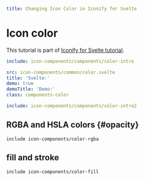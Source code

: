 ```yaml
title: Changing Icon Color in Iconify for Svelte
```

# Icon color

This tutorial is part of [Iconify for Svelte tutorial](./index.md).

```yaml
include: icon-components/components/color-intro
```

```yaml
src: icon-components/common/color.svelte
title: 'Svelte:'
demo: true
demoTitle: 'Demo:'
class: components-color
```

```yaml
include: icon-components/components/color-intro2
```

## RGBA and HSLA colors {#opacity}

`include icon-components/color-rgba`

## fill and stroke

`include icon-components/color-fill`
